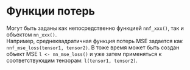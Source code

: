 # Функции потерь
Могут быть заданы как непосредственно функцией `nnf_xxx()`, так и объектом `nn_xxx()`.  
Например, среднеквадратичная функция потерь MSE задается как `nnf_mse_loss(tensor1, tensor2)`. В тоже время может быть создан объект MSE `l <- nn_mse_loss()` и уже затем применяться к соответствующим тензорам: `l(tensor1, tensor2)`.
